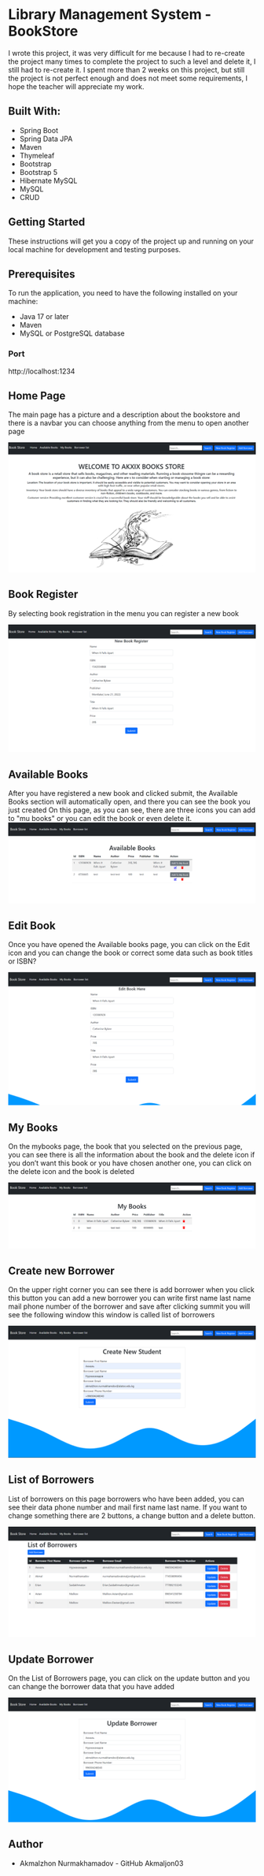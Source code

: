 # Library Management System - BookStore

I wrote this project, it was very difficult for me because I had to re-create the project many times to complete the project to such a level and delete it, I still had to re-create it.  I spent more than 2 weeks on this project, but still the project is not perfect enough and does not meet some requirements, I hope the teacher will appreciate my work.

## Built With:

- Spring Boot
- Spring Data JPA
- Maven
- Thymeleaf
- Bootstrap
- Bootstrap 5
- Hibernate MySQL
- MySQL
- CRUD

## Getting Started

These instructions will get you a copy of the project up and running on your local machine for development and testing purposes.

## Prerequisites

To run the application, you need to have the following installed on your machine:

* Java 17 or later
* Maven
* MySQL or PostgreSQL database



### Port
  http://localhost:1234
  
## Home Page
The main page has a picture and a description about the bookstore and there is a navbar you can choose anything from the menu to open another page

![This is an image](AKXIX_MID_PROJECT(T_T)/photo/home.png)

## Book Register

By selecting book registration in the menu you can register a new book

![This is an image](AKXIX_MID_PROJECT(T_T)/photo/bookreg.png)

## Available Books

After you have registered a new book and clicked submit, the Available Books section will automatically open, and there you can see the book you just created
On this page, as you can see, there are three icons you can add to "mu books" or you can edit the book or even delete it.
![This is an image](AKXIX_MID_PROJECT(T_T)/photo/avilbook.png)

## Edit Book

Once you have opened the Available books page, you can click on the Edit icon and you can change the book or correct some data such as book titles or ISBN?

![This is an image](AKXIX_MID_PROJECT(T_T)/photo/editbook.png)

## My Books

On the mybooks page, the book that you selected on the previous page, you can see there is all the information about the book and the delete icon if you don’t want this book or you have chosen another one, you can click on the delete icon and the book is deleted

![This is an image](AKXIX_MID_PROJECT(T_T)/photo/mybooks.png)

## Create new Borrower

On the upper right corner you can see there is add borrower when you click this button you can add a new borrower you can write first name last name mail phone number of the borrower and save after clicking summit you will see the following window this window is called list of borrowers

![This is an image](AKXIX_MID_PROJECT(T_T)/photo/addborrower.png)

## List of Borrowers

List of borrowers on this page borrowers who have been added, you can see their data phone number and mail first name last name.  If you want to change something there are 2 buttons, a change button and a delete button.

![This is an image](AKXIX_MID_PROJECT(T_T)/photo/listofborr.png)

## Update Borrower

On the List of Borrowers page, you can click on the update button and you can change the borrower data that you have added

![This is an image](AKXIX_MID_PROJECT(T_T)/photo/updateborr.png)



## Author
* Akmalzhon Nurmakhamadov - GitHub Akmaljon03
